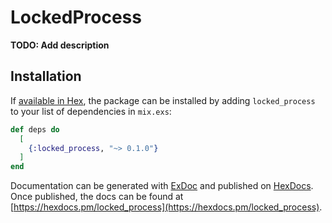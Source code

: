 # LockedProcess

**TODO: Add description**

## Installation

If [available in Hex](https://hex.pm/docs/publish), the package can be installed
by adding `locked_process` to your list of dependencies in `mix.exs`:

```elixir
def deps do
  [
    {:locked_process, "~> 0.1.0"}
  ]
end
```

Documentation can be generated with [ExDoc](https://github.com/elixir-lang/ex_doc)
and published on [HexDocs](https://hexdocs.pm). Once published, the docs can
be found at [https://hexdocs.pm/locked_process](https://hexdocs.pm/locked_process).

